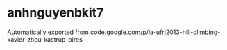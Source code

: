 # anhnguyenbkit7
Automatically exported from code.google.com/p/ia-ufrj2013-hill-climbing-xavier-zhou-kastrup-pires
